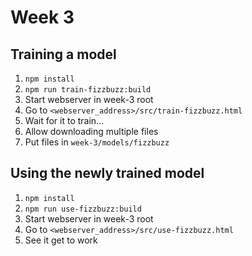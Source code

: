 # Week 3

## Training a model

1. `npm install`
2. `npm run train-fizzbuzz:build`
3. Start webserver in week-3 root
4. Go to `<webserver_address>/src/train-fizzbuzz.html`
5. Wait for it to train...
6. Allow downloading multiple files
7. Put files in `week-3/models/fizzbuzz`

## Using the newly trained model

1. `npm install`
2. `npm run use-fizzbuzz:build`
3. Start webserver in week-3 root
4. Go to `<webserver_address>/src/use-fizzbuzz.html`
5. See it get to work
